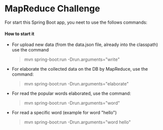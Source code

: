 # MapReduce Challenge

For start this Spring Boot app, you neet to use the follows commands:

#### How to start it
* For upload new data (from the data.json file, already into the classpath) use the command
	> mvn spring-boot:run -Drun.arguments="write"
	
* For elaborate the collected data on the DB by MapReduce, use the command: 
	> mvn spring-boot:run -Drun.arguments="elaborate"
	
* For read the popular words elaborated, use the command: 
	> mvn spring-boot:run -Drun.arguments="word"
	
* For read a specific word (example for word "hello")
	> mvn spring-boot:run -Drun.arguments="word hello"
	
